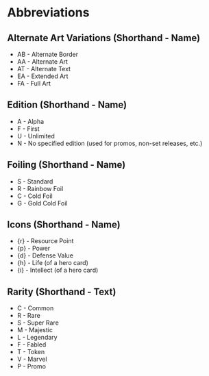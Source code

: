 # Abbreviations

## Alternate Art Variations (Shorthand - Name)
* AB - Alternate Border
* AA - Alternate Art
* AT - Alternate Text
* EA - Extended Art
* FA - Full Art

## Edition (Shorthand - Name)
* A - Alpha
* F - First
* U - Unlimited
* N - No specified edition (used for promos, non-set releases, etc.)

## Foiling (Shorthand - Name)
* S - Standard
* R - Rainbow Foil
* C - Cold Foil
* G - Gold Cold Foil

## Icons (Shorthand - Name)
* {r}  - Resource Point
* {p} - Power
* {d} - Defense Value
* {h} - Life (of a hero card)
* {i} - Intellect (of a hero card)
## Rarity (Shorthand - Text)
* C - Common
* R - Rare
* S - Super Rare
* M - Majestic
* L - Legendary
* F - Fabled
* T - Token
* V - Marvel
* P - Promo